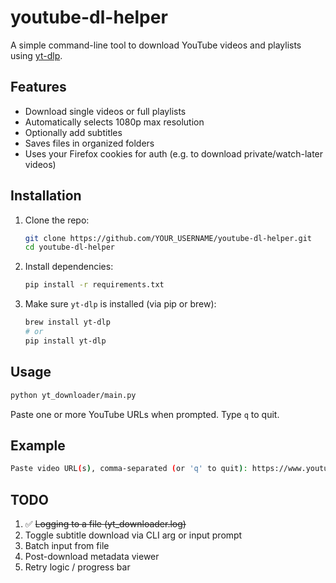 # youtube-dl-helper

A simple command-line tool to download YouTube videos and playlists using [yt-dlp](https://github.com/yt-dlp/yt-dlp).

## Features

- Download single videos or full playlists
- Automatically selects 1080p max resolution
- Optionally add subtitles
- Saves files in organized folders
- Uses your Firefox cookies for auth (e.g. to download private/watch-later videos)

## Installation

1. Clone the repo:

	```bash
	git clone https://github.com/YOUR_USERNAME/youtube-dl-helper.git
	cd youtube-dl-helper
	```

2.	Install dependencies:

	```bash
	pip install -r requirements.txt
	```

3.	Make sure `yt-dlp` is installed (via pip or brew):

	```bash
	brew install yt-dlp
	# or
	pip install yt-dlp
	```

## Usage

```bash
python yt_downloader/main.py
```

Paste one or more YouTube URLs when prompted. Type `q` to quit.

## Example

```bash
Paste video URL(s), comma-separated (or 'q' to quit): https://www.youtube.com/watch?v=abc123, https://youtube.com/playlist?list=XYZ
```

## TODO

1.	✅ ~~Logging to a file (yt_downloader.log)~~
2.	Toggle subtitle download via CLI arg or input prompt
3.	Batch input from file
4.	Post-download metadata viewer
5.	Retry logic / progress bar